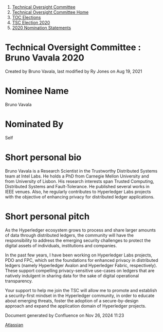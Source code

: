 1. [Technical Oversight Committee](index.html)
2. [Technical Oversight Committee Home](Technical-Oversight-Committee-Home_21430274.html)
3. [TOC Elections](TOC-Elections_21448771.html)
4. [TSC Election 2020](TSC-Election-2020_21434260.html)
5. [2020 Nomination Statements](2020-Nomination-Statements_21451712.html)

# Technical Oversight Committee : Bruno Vavala 2020

Created by Bruno Vavala, last modified by Ry Jones on Aug 19, 2021

# Nominee Name

Bruno Vavala

# Nominated By

Self

# Short personal bio

Bruno Vavala is a Research Scientist in the Trustworthy Distributed Systems team at Intel Labs. He holds a PhD from Carnegie Mellon University and from University of Lisbon. His research interests span Trusted Computing, Distributed Systems and Fault-Tolerance. He published several works in IEEE venues. Also, he regularly contributes to Hyperledger Labs projects with the objective of enhancing privacy for distributed ledger applications.

# Short personal pitch

As the Hyperledger ecosystem grows to process and share larger amounts of data through distributed ledgers, the community will have the responsibility to address the emerging security challenges to protect the digital assets of individuals, institutions and companies.

In the past few years, I have been working on Hyperledger Labs projects, PDO and FPC, which set the foundations for enhanced privacy in distributed ledgers (namely Hyperledger Avalon and Hyperledger Fabric, respectively). These support compelling privacy-sensitive use-cases on ledgers that are natively indulgent in sharing data for the sake of digital operational transparency.

Your support to help me join the TSC will allow me to promote and establish a security-first mindset in the Hyperledger community, in order to educate about emerging threats, foster the adoption of a secure-by-design approach and expand the application domain of Hyperledger projects.

Document generated by Confluence on Nov 26, 2024 11:23

[Atlassian](http://www.atlassian.com/)
